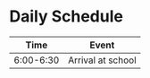 <!-- TITLE: Daily Schedule -->
<!-- SUBTITLE: A quick summary of Schedule -->

# Daily Schedule
Time | Event
--- | ---
6:00-6:30 | Arrival at school
